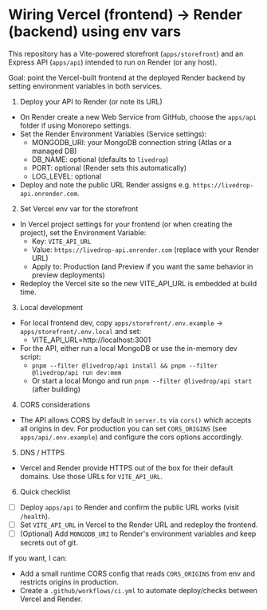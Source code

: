 # Wiring Vercel (frontend) → Render (backend) using env vars

This repository has a Vite-powered storefront (`apps/storefront`) and an Express API (`apps/api`) intended to run on Render (or any host).

Goal: point the Vercel-built frontend at the deployed Render backend by setting environment variables in both services.

1) Deploy your API to Render (or note its URL)
- On Render create a new Web Service from GitHub, choose the `apps/api` folder if using Monorepo settings.
- Set the Render Environment Variables (Service settings):
  - MONGODB_URI: your MongoDB connection string (Atlas or a managed DB)
  - DB_NAME: optional (defaults to `livedrop`)
  - PORT: optional (Render sets this automatically)
  - LOG_LEVEL: optional
- Deploy and note the public URL Render assigns e.g. `https://livedrop-api.onrender.com`.

2) Set Vercel env var for the storefront
- In Vercel project settings for your frontend (or when creating the project), set the Environment Variable:
  - Key: `VITE_API_URL`
  - Value: `https://livedrop-api.onrender.com` (replace with your Render URL)
  - Apply to: Production (and Preview if you want the same behavior in preview deployments)
- Redeploy the Vercel site so the new VITE_API_URL is embedded at build time.

3) Local development
- For local frontend dev, copy `apps/storefront/.env.example` → `apps/storefront/.env.local` and set:
  - VITE_API_URL=http://localhost:3001
- For the API, either run a local MongoDB or use the in-memory dev script:
  - `pnpm --filter @livedrop/api install && pnpm --filter @livedrop/api run dev:mem`
  - Or start a local Mongo and run `pnpm --filter @livedrop/api start` (after building)

4) CORS considerations
- The API allows CORS by default in `server.ts` via `cors()` which accepts all origins in dev. For production you can set `CORS_ORIGINS` (see `apps/api/.env.example`) and configure the cors options accordingly.

5) DNS / HTTPS
- Vercel and Render provide HTTPS out of the box for their default domains. Use those URLs for `VITE_API_URL`.

6) Quick checklist
- [ ] Deploy `apps/api` to Render and confirm the public URL works (visit `/health`).
- [ ] Set `VITE_API_URL` in Vercel to the Render URL and redeploy the frontend.
- [ ] (Optional) Add `MONGODB_URI` to Render's environment variables and keep secrets out of git.

If you want, I can: 
- Add a small runtime CORS config that reads `CORS_ORIGINS` from env and restricts origins in production.
- Create a `.github/workflows/ci.yml` to automate deploy/checks between Vercel and Render.
